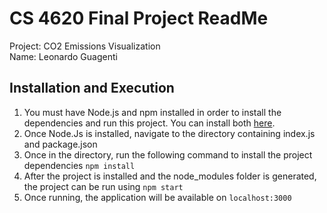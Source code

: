 # CS 4620 Final Project ReadMe
Project: CO2 Emissions Visualization
<br>
Name: Leonardo Guagenti

## Installation and Execution
1. You must have Node.js and npm installed in order to install the dependencies and run this project. You can install both [here](https://nodejs.org/en/download/current/).
2. Once Node.Js is installed, navigate to the directory containing index.js and package.json
3. Once in the directory, run the following command to install the project dependencies `npm install`
4. After the project is installed and the node_modules folder is generated, the project can be run using `npm start`
5. Once running, the application will be available on `localhost:3000`
